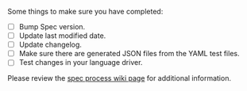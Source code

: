 <!--
Thanks for contributing!
-->

Some things to make sure you have completed:
- [ ] Bump Spec version.
- [ ] Update last modified date.
- [ ] Update changelog.
- [ ] Make sure there are generated JSON files from the YAML test files.
- [ ] Test changes in your language driver.

Please review the [spec process wiki page](https://wiki.corp.mongodb.com/pages/viewpage.action?pageId=80806719) for additional information.

<!--
Thanks again!
-->
